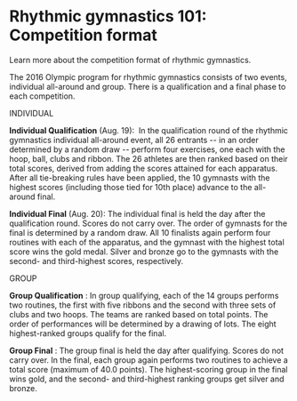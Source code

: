 Rhythmic gymnastics 101: Competition format
===========================================

Learn more about the competition format of rhythmic gymnastics.

The 2016 Olympic program for rhythmic gymnastics consists of two events, individual all-around and group. There is a qualification and a final phase to each competition.

INDIVIDUAL

**Individual Qualification** (Aug. 19):  In the qualification round of the rhythmic gymnastics individual all-around event, all 26 entrants -- in an order determined by a random draw -- perform four exercises, one each with the hoop, ball, clubs and ribbon. The 26 athletes are then ranked based on their total scores, derived from adding the scores attained for each apparatus. After all tie-breaking rules have been applied, the 10 gymnasts with the highest scores (including those tied for 10th place) advance to the all-around final.

**Individual Final** (Aug. 20): The individual final is held the day after the qualification round. Scores do not carry over. The order of gymnasts for the final is determined by a random draw. All 10 finalists again perform four routines with each of the apparatus, and the gymnast with the highest total score wins the gold medal. Silver and bronze go to the gymnasts with the second- and third-highest scores, respectively.

GROUP

**Group Qualification** : In group qualifying, each of the 14 groups performs two routines, the first with five ribbons and the second with three sets of clubs and two hoops. The teams are ranked based on total points. The order of performances will be determined by a drawing of lots. The eight highest-ranked groups qualify for the final.

**Group Final** : The group final is held the day after qualifying. Scores do not carry over. In the final, each group again performs two routines to achieve a total score (maximum of 40.0 points). The highest-scoring group in the final wins gold, and the second- and third-highest ranking groups get silver and bronze.


